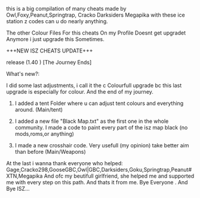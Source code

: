 this is a big compilation of many cheats
made by Owl,Foxy,Peanut,Springtrap,
Cracko Darksiders Megapika
with these ice station z codes can u do 
nearly anything.

The other Colour Files For this cheats On
my Profile Doesnt get upgradet Anymore i 
just upgrade this Sometimes.

+++NEW ISZ CHEATS UPDATE+++ 

release (1.40 ) [The Journey Ends] 

What's new?: 

I did some last adjustments, i call it the c
Colourfull upgrade bc this last upgrade is especially for colour. And the end of my journey. 

1. I added a tent Folder where u can adjust tent colours and everything around. (Main/tent) 

2. I added a new file "Black Map.txt" as the first one in the whole community. I made a code to paint every part of the isz map black (no mods,roms,or anything) 

3. I made a new crosshair code. Very usefull (my opinion) take better aim than before (Main/Weapons) 

At the last i wanna thank everyone who helped: Gage,Cracko298,GooseGBC,Owl|GBC,Darksiders,Goku,Springtrap,Peanut#XTN,Megapika
And ofc my beutifull girlfriend, she helped me and supported me with every step on this path. And thats it from me.
Bye Everyone . And Bye ISZ... 
